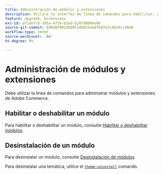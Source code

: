 ```yaml
---
title: Administración de módulos y extensiones
description: Utilice la interfaz de línea de comandos para habilitar, deshabilitar y desinstalar módulos y extensiones de Adobe Commerce.
feature: Upgrade, Extensions
exl-id: a71de7c6-395a-4734-b3ad-b2879809be0b
source-git-commit: 8d0d8f9822b88f2dd8cbae8f6d7e3cdb14cc4848
workflow-type: tm+mt
source-wordcount: '68'
ht-degree: 0%

---
```


# Administración de módulos y extensiones

Debe utilizar la línea de comandos para administrar módulos y extensiones de Adobe Commerce.

## Habilitar o deshabilitar un módulo

Para habilitar o deshabilitar un módulo, consulte [Habilitar o deshabilitar módulos](../../installation/tutorials/manage-modules.md).

## Desinstalación de un módulo

Para desinstalar un módulo, consulte [Desinstalación de módulos](../../installation/tutorials/uninstall-modules.md).

Para desinstalar una temática, utilice el [`theme:uninstall`](../../installation/tutorials/themes.md) comando.
